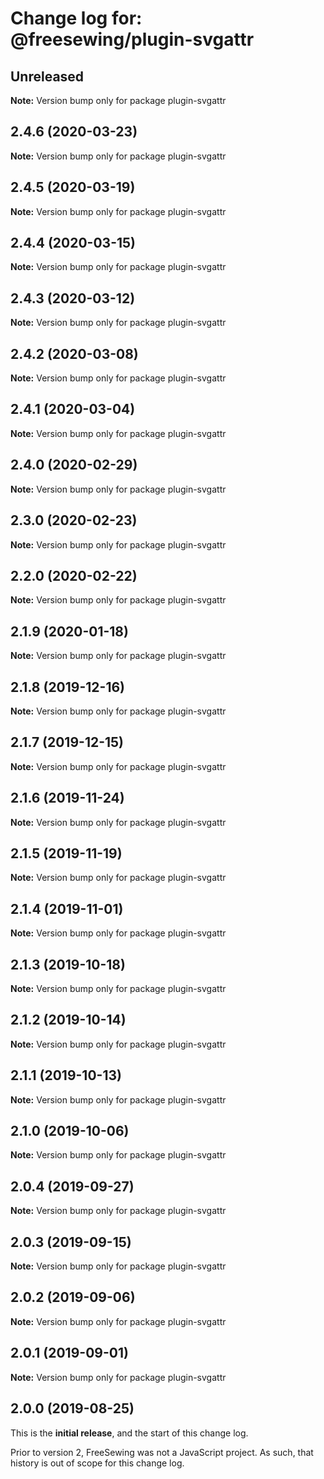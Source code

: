 # Change log for: @freesewing/plugin-svgattr


## Unreleased

**Note:** Version bump only for package plugin-svgattr


## 2.4.6 (2020-03-23)

**Note:** Version bump only for package plugin-svgattr


## 2.4.5 (2020-03-19)

**Note:** Version bump only for package plugin-svgattr


## 2.4.4 (2020-03-15)

**Note:** Version bump only for package plugin-svgattr


## 2.4.3 (2020-03-12)

**Note:** Version bump only for package plugin-svgattr


## 2.4.2 (2020-03-08)

**Note:** Version bump only for package plugin-svgattr


## 2.4.1 (2020-03-04)

**Note:** Version bump only for package plugin-svgattr


## 2.4.0 (2020-02-29)

**Note:** Version bump only for package plugin-svgattr


## 2.3.0 (2020-02-23)

**Note:** Version bump only for package plugin-svgattr


## 2.2.0 (2020-02-22)

**Note:** Version bump only for package plugin-svgattr


## 2.1.9 (2020-01-18)

**Note:** Version bump only for package plugin-svgattr


## 2.1.8 (2019-12-16)

**Note:** Version bump only for package plugin-svgattr


## 2.1.7 (2019-12-15)

**Note:** Version bump only for package plugin-svgattr


## 2.1.6 (2019-11-24)

**Note:** Version bump only for package plugin-svgattr


## 2.1.5 (2019-11-19)

**Note:** Version bump only for package plugin-svgattr


## 2.1.4 (2019-11-01)

**Note:** Version bump only for package plugin-svgattr


## 2.1.3 (2019-10-18)

**Note:** Version bump only for package plugin-svgattr


## 2.1.2 (2019-10-14)

**Note:** Version bump only for package plugin-svgattr


## 2.1.1 (2019-10-13)

**Note:** Version bump only for package plugin-svgattr


## 2.1.0 (2019-10-06)

**Note:** Version bump only for package plugin-svgattr


## 2.0.4 (2019-09-27)

**Note:** Version bump only for package plugin-svgattr


## 2.0.3 (2019-09-15)

**Note:** Version bump only for package plugin-svgattr


## 2.0.2 (2019-09-06)

**Note:** Version bump only for package plugin-svgattr


## 2.0.1 (2019-09-01)

**Note:** Version bump only for package plugin-svgattr




## 2.0.0 (2019-08-25)

This is the **initial release**, and the start of this change log.

Prior to version 2, FreeSewing was not a JavaScript project.
As such, that history is out of scope for this change log.
